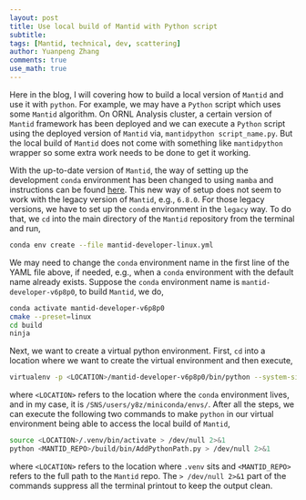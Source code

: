```yaml
---
layout: post
title: Use local build of Mantid with Python script
subtitle:
tags: [Mantid, technical, dev, scattering]
author: Yuanpeng Zhang
comments: true
use_math: true
---
```


<style>
    .faq-container {
        margin: 0 auto;
    }
    .faq-question {
        margin-bottom: 10px;
        font-weight: bold;
        cursor: pointer;
    }
    .faq-answer {
        display: none;
        margin-bottom: 20px;
    }
    .callout {
        background-color: #e8f4fd; /* Light blue background */
        border-left: 5px solid #007BFF; /* Blue accent on the left */
        box-shadow: 0 2px 5px rgba(0,0,0,0.1); /* Subtle shadow for depth */
        font-family: Arial, sans-serif; /* Ensuring the font is consistent */
    }
    .multiline-span {
        display: block; /* or display: inline-block; */
    }
</style>

Here in the blog, I will covering how to build a local version of `Mantid` and use it with `python`. For example, we may have a `Python` script which uses some `Mantid` algorithm. On ORNL Analysis cluster, a certain version of `Mantid` framework has been deployed and we can execute a `Python` script using the deployed version of `Mantid` via, `mantidpython script_name.py`. But the local build of `Mantid` does not come with something like `mantidpython` wrapper so some extra work needs to be done to get it working.

With the up-to-date version of `Mantid`, the way of setting up the development `conda` environment has been changed to using `mamba` and instructions can be found [here](https://developer.mantidproject.org/GettingStarted/GettingStartedCondaLinux.html#setup-the-mantid-conda-environment). This new way of setup does not seem to work with the legacy version of `Mantid`, e.g., `6.8.0`. For those legacy versions, we have to set up the `conda` environment in the `legacy` way. To do that, we `cd` into the main directory of the `Mantid` repository from the terminal and run,

```bash
conda env create --file mantid-developer-linux.yml
```

We may need to change the `conda` environment name in the first line of the YAML file above, if needed, e.g., when a `conda` environment with the default name already exists. Suppose the `conda` environment name is `mantid-developer-v6p8p0`, to build `Mantid`, we do,

```bash
conda activate mantid-developer-v6p8p0
cmake --preset=linux
cd build
ninja
```

Next, we want to create a virtual python environment. First, `cd` into a location where we want to create the virtual environment and then execute,

```bash
virtualenv -p <LOCATION>/mantid-developer-v6p8p0/bin/python --system-site-packages .venv
```

where `<LOCATION>` refers to the location where the `conda` environment lives, and in my case, it is `/SNS/users/y8z/miniconda/envs/`. After all the steps, we can execute the following two commands to make `python` in our virtual environment being able to access the local build of `Mantid`,

```bash
source <LOCATION>/.venv/bin/activate > /dev/null 2>&1
python <MANTID_REPO>/build/bin/AddPythonPath.py > /dev/null 2>&1
```

where `<LOCATION>` refers to the location where `.venv` sits and `<MANTID_REPO>` refers to the full path to the `Mantid` repo. The `> /dev/null 2>&1` part of the commands suppress all the terminal printout to keep the output clean.